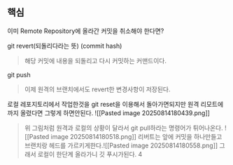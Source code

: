 ## 핵심
이미 Remote Repository에 올라간 커밋을 취소해야 한다면?

git revert(되돌리다라는 뜻) (commit hash)
> 해당 커밋에 내용을 되돌리고 다시 커밋하는 커맨드이다.

git push
> 이제 원격의 브랜치에서도 revert한 변경사항이 저장된다.

로컬 레포지토리에서 작업한것을 git reset을 이용해서 돌아가면되지만 원격 리모트에까지 올렸다면 그렇게 하면안된다.
![[Pasted image 20250814180439.png]]
>위 그림처럼 원격과 로컬의 상황이 달라서 git pull하라는 명령어가 튀어나온다.
![[Pasted image 20250814180518.png]]
>리버트는 앞에 커밋을 하나만들고 브랜치랑 헤드를 가르키게한다.![[Pasted image 20250814180558.png]]
>그래서 로컬이 한단계 올라가니 깃 푸시가된다.
4